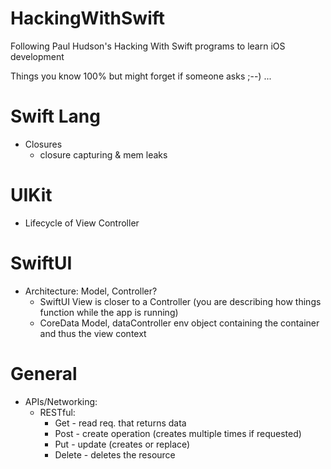 # HackingWithSwift

Following Paul Hudson's Hacking With Swift programs to learn iOS development

Things you know 100% but might forget if someone asks ;--) ...

# Swift Lang
- Closures
  - closure capturing & mem leaks

# UIKit
- Lifecycle of View Controller

# SwiftUI
- Architecture: Model, Controller?
  - SwiftUI View is closer to a Controller (you are describing how things function while the app is running)
  - CoreData Model, dataController env object containing the container and thus the view context

# General
- APIs/Networking:
  - RESTful:
    - Get - read req. that returns data
    - Post - create operation (creates multiple times if requested)
    - Put - update (creates or replace)
    - Delete - deletes the resource
